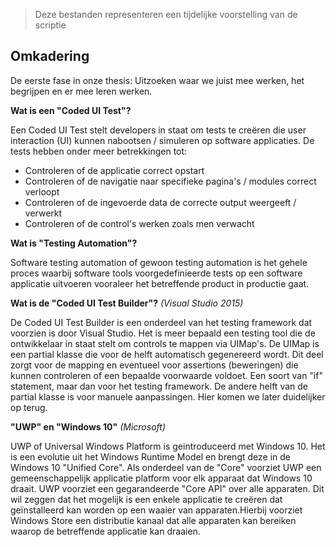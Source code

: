 >Deze bestanden representeren een tijdelijke voorstelling van de scriptie

## Omkadering

De eerste fase in onze thesis: Uitzoeken waar we juist mee werken, het begrijpen en er mee leren werken. 

**Wat is een "Coded UI Test"?**

Een Coded UI Test stelt developers in staat om tests te creëren die user interaction (UI) kunnen nabootsen / simuleren op software applicaties. De tests hebben onder meer betrekkingen tot:

* Controleren of de applicatie correct opstart
* Controleren of de navigatie naar specifieke pagina's / modules correct verloopt
* Controleren of de ingevoerde data de correcte output weergeeft / verwerkt
* Controleren of de control's werken zoals men verwacht

**Wat is "Testing Automation"?**

Software testing automation of gewoon testing automation is het gehele proces waarbij software tools voorgedefinieerde tests op een software applicatie uitvoeren vooraleer het betreffende product in productie gaat.

**Wat is de "Coded UI Test Builder"?** _(Visual Studio 2015)_

De Coded UI Test Builder is een onderdeel van het testing framework dat voorzien is door Visual Studio. Het is meer bepaald een testing tool die de ontwikkelaar in staat stelt om controls te mappen via UIMap's. De UIMap is een partial klasse die voor de helft automatisch gegenereerd wordt. Dit deel zorgt voor de mapping en eventueel voor assertions (beweringen) die kunnen controleren of een bepaalde voorwaarde voldoet. Een soort van "if" statement, maar dan voor het testing framework. De andere helft van de partial klasse is voor manuele aanpassingen. Hier komen we later duidelijker op terug.

**"UWP" en "Windows 10"** _(Microsoft)_

UWP of Universal Windows Platform is geintroduceerd met Windows 10. Het is een evolutie uit het Windows Runtime Model en brengt deze in de Windows 10 "Unified Core". Als onderdeel van de "Core" voorziet UWP een gemeenschappelijk applicatie platform voor elk apparaat dat Windows 10 draait. UWP voorziet een gegarandeerde "Core API" over alle apparaten. Dit wil zeggen dat het mogelijk is een enkele applicatie te creëren dat geïnstalleerd kan worden op een waaier van apparaten.Hierbij voorziet Windows Store een distributie kanaal dat alle apparaten kan bereiken waarop de betreffende applicatie kan draaien.